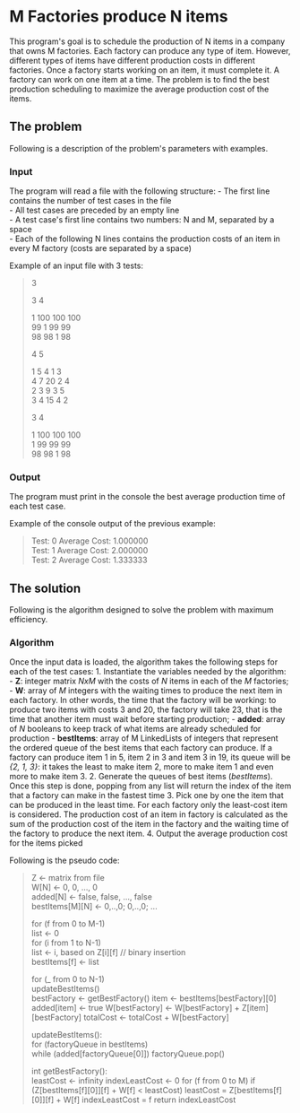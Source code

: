 # M Factories produce N items
This program's goal is to schedule the production of N items in a company that owns M factories.
Each factory can produce any type of item. However, different types of items have different production
costs in different factories. Once a factory starts working on an item, it must complete it. A factory
can work on one item at a time. The problem is to find the best production scheduling to maximize the
average production cost of the items.

## The problem
Following is a description of the problem's parameters with examples.

### Input
The program will read a file with the following structure:
    - The first line contains the number of test cases in the file  
    - All test cases are preceded by an empty line  
    - A test case's first line contains two numbers: N and M, separated by a space  
    - Each of the following N lines contains the production costs of an item in every M factory (costs are separated by a space)  

Example of an input file with 3 tests:
> 3  
>
> 3 4  
>
> 1 100 100 100  
  99 1 99 99  
  98 98 1 98  
>
> 4 5
>
> 1 5 4 1 3  
  4 7 20 2 4  
  2 3 9 3 5  
  3 4 15 4 2  
>
> 3 4
>
> 1 100 100 100  
  1 99 99 99  
  98 98 1 98  
  
### Output
The program must print in the console the best average production time of each test case.

Example of the console output of the previous example:
> Test: 0	Average Cost: 1.000000  
  Test: 1	Average Cost: 2.000000  
  Test: 2	Average Cost: 1.333333  
  
## The solution
Following is the algorithm designed to solve the problem with maximum efficiency.

### Algorithm
Once the input data is loaded, the algorithm takes the following steps for each of the test cases:
    1. Instantiate the variables needed by the algorithm:
        - **Z**: integer matrix _NxM_ with the costs of _N_ items in each of the _M_ factories;
        - **W**: array of _M_ integers with the waiting times to produce the next item in
        each factory. In other words, the time that the factory will be working: to
        produce two items with costs 3 and 20, the factory will take 23, that is the
        time that another item must wait before starting production;
        - **added**: array of _N_ booleans to keep track of what items are already scheduled for production
        - **bestItems**: array of M LinkedLists of integers that represent the ordered queue of the
        best items that each factory can produce. If a factory can produce item 1 in 5, item 2 in 3 and item
        3 in 19, its queue will be _{2, 1, 3}_: it takes the least to make item 2, more to make item 1 and even
        more to make item 3.
    2. Generate the queues of best items (_bestItems_). Once this step is done, popping from any list
    will return the index of the item that a factory can make in the fastest time
    3. Pick one by one the item that can be produced in the least time. For each factory only the least-cost item
    is considered. The production cost of an item in factory is calculated as the sum of the production
    cost of the item in the factory and the waiting time of the factory to produce the next item.
    4. Output the average production cost for the items picked

Following is the pseudo code:
> Z <- matrix from file  
W[N] <- 0, 0, ..., 0  
added[N] <- false, false, ..., false  
bestItems[M][N] <- 0,..,0; 0,..,0; ...  
>
> for (f from 0 to M-1)  
    list <- 0  
    for (i from 1 to N-1)  
        list <- i, based on Z[i][f] // binary insertion  
    bestItems[f] <- list  
>
> for (_ from 0 to N-1)  
    updateBestItems()  
    bestFactory <- getBestFactory()
    item <- bestItems[bestFactory][0]
    added[item] <- true
    W[bestFactory] <- W[bestFactory] + Z[item][bestFactory]
    totalCost <- totalCost + W[bestFactory]
>
> updateBestItems():  
    for (factoryQueue in bestItems)  
        while (added[factoryQueue[0]])
            factoryQueue.pop()
>
> int getBestFactory():  
    leastCost <- infinity
    indexLeastCost <- 0
    for (f from 0 to M)
        if (Z[bestItems[f][0]][f] + W[f] < leastCost)
            leastCost = Z[bestItems[f][0]][f] + W[f]
            indexLeastCost = f
    return indexLeastCost